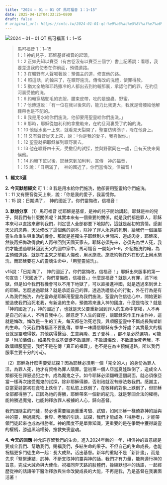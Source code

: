 ```yaml
---
title: "2024 – 01 – 01 QT 馬可福音 1：1~15"
date: 2025-04-12T04:33:25+0800
draft: false
# original_url: https://cmtc.tw/2024-01-01-qt-%e9%a6%ac%e5%8f%af%e7%a6%8f%e9%9f%b3-1%ef%bc%9a115
---
```


![2024 – 01 – 01 QT 馬可福音 1：1\~15](/images/qt.jpg  "2024 – 01 – 01 QT 馬可福音 1：1\~15")

> 馬可福音 1：1\~15  
> 1：1 神的兒子，耶穌基督福音的起頭。  
> 1：2 正如先知以賽亞（有古卷沒有以賽亞三個字）書上記著說：看哪，我要差遣我的使者在你前面，預備道路。  
> 1：3 在曠野有人聲喊著說：預備主的道，修直他的路。  
> 1：4 照這話，約翰來了，在曠野施洗，傳悔改的洗禮，使罪得赦。  
> 1：5 猶太全地和耶路撒冷的人都出去到約翰那裏，承認他們的罪，在約旦河裏受他的洗。  
> 1：6 約翰穿駱駝毛的衣服，腰束皮帶，吃的是蝗蟲、野蜜。  
> 1：7 他傳道說：「有一位在我以後來的，能力比我更大，我就是彎腰給他解鞋帶也是不配的。  
> 1：8 我是用水給你們施洗，他卻要用聖靈給你們施洗。」  
> 1：9 那時，耶穌從加利利的拿撒勒來，在約旦河裏受了約翰的洗。  
> 1：10 他從水裏一上來，就看見天裂開了，聖靈彷彿鴿子，降在他身上。  
> 1：11 又有聲音從天上來，說：「你是我的愛子，我喜悅你。」  
> 1：12 聖靈就把耶穌催到曠野裏去。  
> 1：13 他在曠野四十天，受撒但的試探，並與野獸同在一處，且有天使來伺候他。  
> 1：14 約翰下監以後，耶穌來到加利利，宣傳　神的福音，  
> 1：15 說：「日期滿了，　神的國近了。你們當悔改，信福音！

**1.  經文3遍**

**2. 今天默想經文**
可 1：8 我是用水給你們施洗，他卻要用聖靈給你們施洗。  
1：11 又有聲音從天上來，說：「你是我的愛子，我喜悅你。  
1：15 說：日期滿了，　神的國近了。你們當悔改，信福音！

**3. 默想分享**
（1）馬可福音 從耶穌是基督，是神的兒子開始講起。耶穌是神的兒子，與我們有什麼關係呢？其實本來有一個重要的關係，就是我們都是罪人，耶穌本來可以直接來審判我們，判定世人全部都要下地獄的，這就是起初的實情。感謝天父的恩典，天父修改了這個舊的劇本，除掉了罪人永遠的死刑，給我們一個讓屬靈生命重生與重活的機會。那就是差獨生子耶穌到人世間來，道成肉身，耶穌來，然後再把悔改得救的人再帶回到天國天家去。耶穌必須先來，必須先為世人死，我們才能透過耶穌回到天父的國中家中。馬可福音 一開始v1\~9，介紹施洗約翰，為主預備道路，就是在主來之前勸人悔改，用水施洗。施洗約翰在外在形式上用水施洗，而耶穌要在人的靈魂生命中，「用聖靈施洗」。

v15說：「日期滿了，　神的國近了。你們當悔改，信福音！」耶穌出來服事的第一句宣告：「天國近了，你們當悔改，信福音。」什麼是福音？就是人有罪，該下地獄，但是如今我們有機會可以不用下地獄了，可以直接進神國，就是透過來到世上的耶穌。怎麼透過耶穌？就是承認自己的罪，透過洗禮信心的行動，外在行為是有人為我們施洗，內在靈命是耶穌用聖靈為我們施洗，聖靈內住信徒心中，開始更新塑造使我們治死老我，有新造的生命，預備將來進入神的國度。什麼是悔改？就是「神的國近了」，神的國近了，也就是天父要重新回到罪人的生命中掌權，人不再是自己的主人，不再自我中心，願意走下人生的寶座，讓耶穌來作王作主作神，這就是悔改。悔改是一生的工夫，每天都在治死老我，與順服聖靈中不斷成長陶塑新的生命。今天我們傳福音不要亂傳，單單一味講信耶穌有多少好處？其實最大的福音就是靈魂得救，其他病得醫治、生意興隆、五子登科…，都不是必然選項，可能是「附加價值」。如果教會或基督徒不敢講罪，不敢講悔改，不敢講治死老我，不敢講順服聖靈，我們不是在傳「真正的福音」，也不是在為主預備道路，所以我們服事主要十分的小心。

（2）耶穌為什麼需要受試探？因為耶穌必須用一個「完全的人」的身份為罪人活，為罪人死，祂才有資格為罪人贖罪。當初第一個人亞當夏娃跌倒了，造成全人類都死在罪惡過犯之中，成為魔鬼之子。如今耶穌必須翻轉這個局面，就必須像亞當一樣再次接受魔鬼的試探，除非耶穌得勝，否則祂就沒有辦法救我們。感謝主，亞當夏娃當初在食物上跌倒了，在私慾上跌倒了，在敬拜的對象上跌倒了，但耶穌全部都得勝了。正因為祂的得勝，耶穌帶來一個新的紀元，就是奪回合法的權柄，能夠勝過魔鬼，也能夠釋放罪人被擄的人心，歸向基督。

我們跟隨主的門徒，勢必也需要經過重重考驗、試驗，如同耶穌一樣倚靠神的話與神的靈，勝過魔鬼、世界、老我的引誘、試探，我們才能成為「得勝者」，才能帶領門徒起來也成為得勝者。神的國度不是單靠知識，更重要的是在爭戰中獲得屬靈的權柄，勝過黑暗權勢，搶救失喪靈魂。

**4. 今天的回應**
神允許存留我們的生命，進入2024年新的一年，相信神的旨意總是要成全我們、幫助我們，賜福我們，多結生命的果子。不但自己的生命成長，也能祝福更多門徒生命一起：長大成熟，活出基督。新年的重點不是「新計畫」，而是先求「緊緊連結」於神，不斷支取神的靈與神的話，我們才有力量，能夠遵行神的旨意，完成大誡命與大使命。祝福同奔天路的肢體們，操練默想神的話語，一起經歷從神的話語帶下醫治釋放與生命改變成長的大能，不再是我，乃是基督在我裏面活著！
